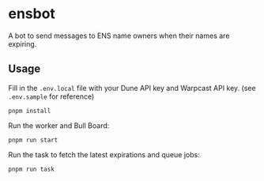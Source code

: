 # ensbot

A bot to send messages to ENS name owners when their names are expiring.

## Usage

Fill in the `.env.local` file with your Dune API key and Warpcast API key. (see `.env.sample` for reference)

```
pnpm install
```

Run the worker and Bull Board:

```
pnpm run start  
```

Run the task to fetch the latest expirations and queue jobs:

```
pnpm run task
```
